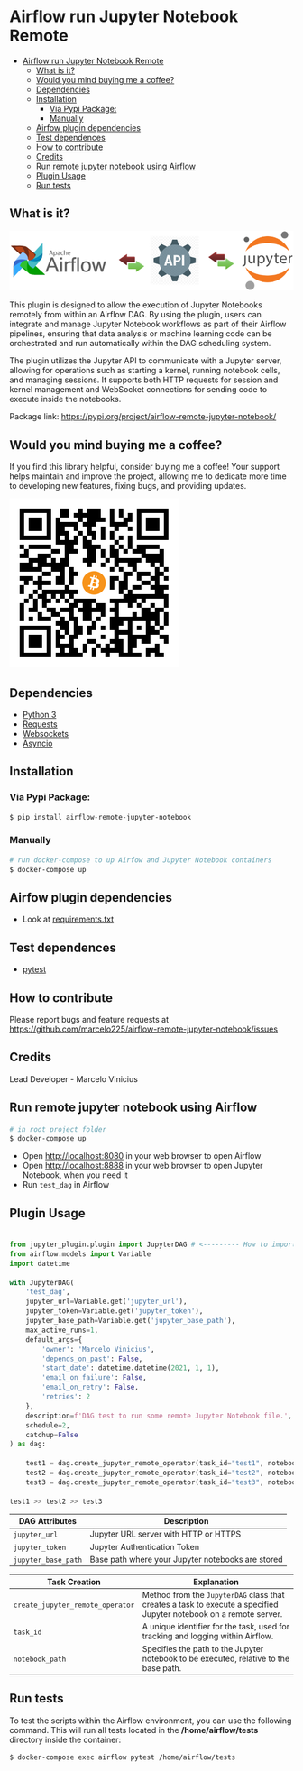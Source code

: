 # Airflow run Jupyter Notebook Remote 

- [Airflow run Jupyter Notebook Remote](#airflow-run-jupyter-notebook-remote)
  - [What is it?](#what-is-it)
  - [Would you mind buying me a coffee?](#would-you-mind-buying-me-a-coffee)
  - [Dependencies](#dependencies)
  - [Installation](#installation)
    - [Via Pypi Package:](#via-pypi-package)
    - [Manually](#manually)
  - [Airfow plugin dependencies](#airfow-plugin-dependencies)
  - [Test dependences](#test-dependences)
  - [How to contribute](#how-to-contribute)
  - [Credits](#credits)
  - [Run remote jupyter notebook using Airflow](#run-remote-jupyter-notebook-using-airflow)
  - [Plugin Usage](#plugin-usage)
  - [Run tests](#run-tests)

## What is it?

![architecture](https://raw.githubusercontent.com/marcelo225/airflow-remote-jupyter-notebook/main/architecture.png)

This plugin is designed to allow the execution of Jupyter Notebooks remotely from within an Airflow DAG. By using the plugin, users can integrate and manage Jupyter Notebook workflows as part of their Airflow pipelines, ensuring that data analysis or machine learning code can be orchestrated and run automatically within the DAG scheduling system.

The plugin utilizes the Jupyter API to communicate with a Jupyter server, allowing for operations such as starting a kernel, running notebook cells, and managing sessions. It supports both HTTP requests for session and kernel management and WebSocket connections for sending code to execute inside the notebooks.

Package link: https://pypi.org/project/airflow-remote-jupyter-notebook/

## Would you mind buying me a coffee?

If you find this library helpful, consider buying me a coffee! Your support helps maintain and improve the project, allowing me to dedicate more time to developing new features, fixing bugs, and providing updates.

![coffee](https://raw.githubusercontent.com/marcelo225/airflow-remote-jupyter-notebook/main/qr_code.png)

## Dependencies

- [Python 3](https://www.python.org/)
- [Requests](https://pypi.org/project/requests/)
- [Websockets](https://pypi.org/project/websockets/)
- [Asyncio](https://pypi.org/project/asyncio/)

## Installation

### Via Pypi Package:

```bash
$ pip install airflow-remote-jupyter-notebook
```

### Manually

```bash
# run docker-compose to up Airfow and Jupyter Notebook containers
$ docker-compose up
```

## Airfow plugin dependencies

- Look at [requirements.txt](airflow/requirements.txt)

## Test dependences

- [pytest](https://docs.pytest.org)

## How to contribute

Please report bugs and feature requests at
https://github.com/marcelo225/airflow-remote-jupyter-notebook/issues

## Credits

Lead Developer - Marcelo Vinicius

## Run remote jupyter notebook using Airflow

```bash
# in root project folder
$ docker-compose up
```

- Open [http://localhost:8080](http://localhost:8080) in your web browser to open Airflow
- Open [http://localhost:8888](http://localhost:8888) in your web browser to open Jupyter Notebook, when you need it
- Run `test_dag` in Airflow

## Plugin Usage

```python

from jupyter_plugin.plugin import JupyterDAG # <--------- How to import this plugin
from airflow.models import Variable
import datetime

with JupyterDAG(
    'test_dag',     
    jupyter_url=Variable.get('jupyter_url'),
    jupyter_token=Variable.get('jupyter_token'),
    jupyter_base_path=Variable.get('jupyter_base_path'),
    max_active_runs=1,
    default_args={
        'owner': 'Marcelo Vinicius',
        'depends_on_past': False,
        'start_date': datetime.datetime(2021, 1, 1),
        'email_on_failure': False,
        'email_on_retry': False,
        'retries': 2        
    },
    description=f'DAG test to run some remote Jupyter Notebook file.',
    schedule=2,
    catchup=False
) as dag:

    test1 = dag.create_jupyter_remote_operator(task_id="test1", notebook_path=f"notebooks/test1.ipynb")
    test2 = dag.create_jupyter_remote_operator(task_id="test2", notebook_path=f"notebooks/test2.ipynb")
    test3 = dag.create_jupyter_remote_operator(task_id="test3", notebook_path=f"notebooks/test3.ipynb")

test1 >> test2 >> test3
```

| **DAG Attributes**    | **Description**                                                                 |
|-----------------------|---------------------------------------------------------------------------------|
| `jupyter_url`         | Jupyter URL server with HTTP or HTTPS                                           |
| `jupyter_token`       | Jupyter Authentication Token                                                    |
| `jupyter_base_path`   | Base path where your Jupyter notebooks are stored                               |


| **Task Creation**     | **Explanation**                                                                 |
|-----------------------|---------------------------------------------------------------------------------|
| `create_jupyter_remote_operator` | Method from the `JupyterDAG` class that creates a task to execute a specified Jupyter notebook on a remote server. |
| `task_id`              | A unique identifier for the task, used for tracking and logging within Airflow.  |
| `notebook_path`        | Specifies the path to the Jupyter notebook to be executed, relative to the base path. |


## Run tests

To test the scripts within the Airflow environment, you can use the following command. 
This will run all tests located in the **/home/airflow/tests** directory inside the container:

```bash
$ docker-compose exec airflow pytest /home/airflow/tests
```